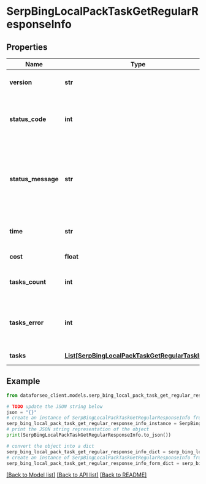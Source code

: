 # SerpBingLocalPackTaskGetRegularResponseInfo


## Properties

Name | Type | Description | Notes
------------ | ------------- | ------------- | -------------
**version** | **str** | the current version of the API | [optional] 
**status_code** | **int** | general status code you can find the full list of the response codes here | [optional] 
**status_message** | **str** | general informational message you can find the full list of general informational messages here | [optional] 
**time** | **str** | total execution time, seconds | [optional] 
**cost** | **float** | total tasks cost, USD | [optional] 
**tasks_count** | **int** | the number of tasks in the tasks array | [optional] 
**tasks_error** | **int** | the number of tasks in the tasks array returned with an error | [optional] 
**tasks** | [**List[SerpBingLocalPackTaskGetRegularTaskInfo]**](SerpBingLocalPackTaskGetRegularTaskInfo.md) | array of tasks | [optional] 

## Example

```python
from dataforseo_client.models.serp_bing_local_pack_task_get_regular_response_info import SerpBingLocalPackTaskGetRegularResponseInfo

# TODO update the JSON string below
json = "{}"
# create an instance of SerpBingLocalPackTaskGetRegularResponseInfo from a JSON string
serp_bing_local_pack_task_get_regular_response_info_instance = SerpBingLocalPackTaskGetRegularResponseInfo.from_json(json)
# print the JSON string representation of the object
print(SerpBingLocalPackTaskGetRegularResponseInfo.to_json())

# convert the object into a dict
serp_bing_local_pack_task_get_regular_response_info_dict = serp_bing_local_pack_task_get_regular_response_info_instance.to_dict()
# create an instance of SerpBingLocalPackTaskGetRegularResponseInfo from a dict
serp_bing_local_pack_task_get_regular_response_info_form_dict = serp_bing_local_pack_task_get_regular_response_info.from_dict(serp_bing_local_pack_task_get_regular_response_info_dict)
```
[[Back to Model list]](../README.md#documentation-for-models) [[Back to API list]](../README.md#documentation-for-api-endpoints) [[Back to README]](../README.md)


